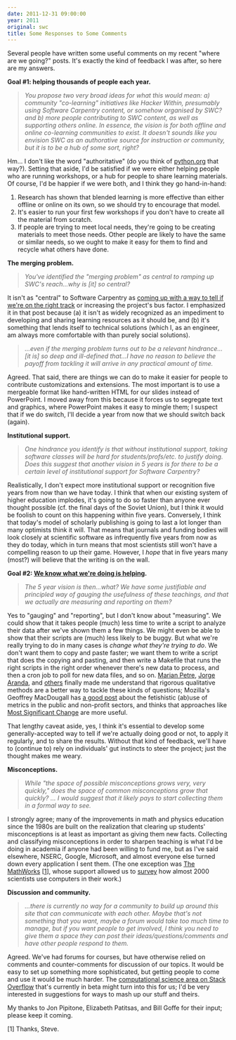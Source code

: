 ```yaml
---
date: 2011-12-31 09:00:00
year: 2011
original: swc
title: Some Responses to Some Comments
---
```

<p>Several people have written some useful comments on my recent "where are we going?" posts. It's exactly the kind of feedback I was after, so here are my answers.</p>
<p><strong>Goal #1: helping thousands of people each year.</strong></p>
<blockquote><p><em>You propose two very broad ideas for what this would mean: a) community "co-learning" initiatives like Hacker Within, presumably using Software Carpentry content, or somehow organised by SWC? and b) more people contributing to SWC content, as well as supporting others online. In essence, the vision is for both offline and online co-learning communities to exist. It doesn't sounds like you envision SWC as an authorative source for instruction or community, but it is to be a hub of some sort, right?</em></p></blockquote>
<p>Hm... I don't like the word "authoritative" (do you think of <a href="http://python.org">python.org</a> that way?). Setting that aside, I'd be satisfied if we were either helping people who are running workshops, or a hub for people to share learning materials. Of course, I'd be happier if we were both, and I think they go hand-in-hand:</p>
<ol>
<li>Research has shown that blended learning is more effective than either offline or online on its own, so we should try to encourage that model.</li>
<li>It's easier to run your first few workshops if you don't have to create all the material from scratch.</li>
<li>If people are trying to meet local needs, they're going to be creating materials to meet those needs. Other people are likely to have the same or similar needs, so we ought to make it easy for them to find and recycle what others have done.</li>
</ol>
<p><strong>The merging problem.</strong></p>
<blockquote><p><em>You've identified the "merging problem" as central to ramping up SWC's reach...why is [it] so central?</em></p></blockquote>
<p>It isn't as "central" to Software Carpentry as <a href="#impact">coming up with a way to tell if we're on the right track</a> or increasing the project's bus factor. I emphasized it in that post because (a) it isn't as widely recognized as an impediment to developing and sharing learning resources as it should be, and (b) it's something that lends itself to technical solutions (which I, as an engineer, am always more comfortable with than purely social solutions).</p>
<blockquote><p><em>...even if the merging problem turns out to be a relevant hindrance... [it is] so deep and ill-defined that...I have no reason to believe the payoff from tackling it will arrive in any practical amount of time.</em></p></blockquote>
<p>Agreed. That said, there are things we can do to make it easier for people to contribute customizations and extensions. The most important is to use a mergeable format like hand-written HTML for our slides instead of PowerPoint. I moved away from this because it forces us to segregate text and graphics, where PowerPoint makes it easy to mingle them; I suspect that if we do switch, I'll decide a year from now that we should switch back (again).</p>
<p><strong>Institutional support.</strong></p>
<blockquote><p><em>One hindrance you identify is that without institutional support, taking software classes will be hard for students/profs/etc. to justify doing. Does this suggest that another vision in 5 years is for there to be a certain level of institutional support for Software Carpentry?</em></p></blockquote>
<p>Realistically, I don't expect more institutional support or recognition five years from now than we have today. I think that when our existing system of higher education implodes, it's going to do so faster than anyone ever thought possible (cf. the final days of the Soviet Union), but I think it would be foolish to count on this happening within five years. Conversely, I think that today's model of scholarly publishing is going to last a lot longer than many optimists think it will. That means that journals and funding bodies will look closely at scientific software as infrequently five years from now as they do today, which in turn means that most scientists still won't have a compelling reason to up their game. However, I <em>hope</em> that in five years many (most?) will believe that the writing is on the wall.</p>
<p><strong>Goal #2: <a href="{{site.baseurl}}/blog/2011/12/what-success-looks-like-five-years-out.html#impact">We know what we're doing is helping</a>.</strong></p>
<blockquote>
<p id="impact"><em>The 5 year vision is then...what? We have some justifiable and principled way of gauging the usefulness of these teachings, and that we actually are measuring and reporting on them?</em></p>
</blockquote>
<p>Yes to "gauging" and "reporting", but I don't know about "measuring". We could show that it takes people (much) less time to write a script to analyze their data after we've shown them a few things. We might even be able to show that their scripts are (much) less likely to be buggy. But what we're really trying to do in many cases is <em>change what they're trying to do</em>. We don't want them to copy and paste faster; we want them to write a script that does the copying and pasting, and then write a Makefile that runs the right scripts in the right order whenever there's new data to process, and then a cron job to poll for new data files, and so on. <a href="http://mcs.open.ac.uk/mp8/">Marian Petre</a>, <a href="http://catenary.wordpress.com/about/">Jorge Aranda</a>, and <a href="http://www.amazon.com/Making-Software-Really-Works-Believe/dp/0596808321">others</a> finally made me understand that rigorous qualitative methods are a better way to tackle these kinds of questions; Mozilla's Geoffrey MacDougall has <a href="http://intangible.ca/2011/11/09/on-metrics/">a good post</a> about the fetishistic (ab)use of metrics in the public and non-profit sectors, and thinks that approaches like <a href="http://mande.co.uk/special-issues/most-significant-change-msc/">Most Significant Change</a> are more useful.</p>
<p>That lengthy caveat aside, yes, I think it's essential to develop some generally-accepted way to tell if we're actually doing good or not, to apply it regularly, and to share the results. Without that kind of feedback, we'll have to (continue to) rely on individuals' gut instincts to steer the project; just the thought makes me weary.</p>
<p><strong>Misconceptions.</strong></p>
<blockquote><p><em>While "the space of possible misconceptions grows very, very quickly," does the space of common misconceptions grow that quickly? ... I would suggest that it likely pays to start collecting them in a formal way to see.</em></p></blockquote>
<p>I strongly agree; many of the improvements in math and physics education since the 1980s are built on the realization that clearing up students' misconceptions is at least as important as giving them new facts. Collecting and classifying misconceptions in order to sharpen teaching is what I'd be doing in academia if anyone had been willing to fund me, but as I've said elsewhere, NSERC, Google, Microsoft, and almost everyone else turned down every application I sent them. (The one exception was <a href="http://www.mathworks.com/index.html">The MathWorks</a> [<a href="#1">1</a>], whose support allowed us to <a href="http://dl.acm.org/citation.cfm?id=1556928">survey</a> how almost 2000 scientists use computers in their work.)</p>
<p><strong>Discussion and community.</strong></p>
<blockquote><p><em>...there is currently no way for a community to build up around this site that can communicate with each other. Maybe that's not something that you want, maybe a forum would take too much time to manage, but if you want people to get involved, I think you need to give them a space they can post their ideas/questions/comments and have other people respond to them.</em></p></blockquote>
<p>Agreed. We've had forums for courses, but have otherwise relied on comments and counter-comments for discussion of our topics. It would be easy to set up something more sophisticated, but getting people to come and use it would be much harder. The <a href="http://www.mathworks.com/index.html">computational science area on Stack Overflow</a> that's currently in beta might turn into this for us; I'd be very interested in suggestions for ways to mash up our stuff and theirs.</p>
<p>My thanks to Jon Pipitone, Elizabeth Patitsas, and Bill Goffe for their input; please keep it coming.</p>
<p id="1">[1] Thanks, Steve.</p>
